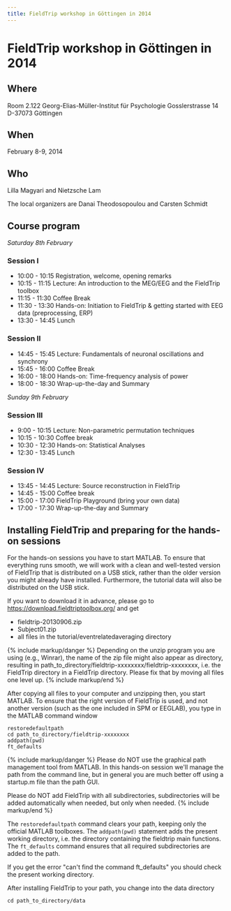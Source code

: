 ```yaml
---
title: FieldTrip workshop in Göttingen in 2014
---
```


# FieldTrip workshop in Göttingen in 2014

## Where

Room 2.122
Georg-Elias-Müller-Institut für Psychologie
Gosslerstrasse 14
D-37073 Göttingen

## When

February 8-9, 2014

## Who

Lilla Magyari and Nietzsche Lam

The local organizers are Danai Theodosopoulou and Carsten Schmidt

## Course program

_Saturday 8th February_

### Session I

- 10:00 - 10:15 Registration, welcome, opening remarks
- 10:15 - 11:15 Lecture: An introduction to the MEG/EEG and the FieldTrip toolbox
- 11:15 - 11:30 Coffee Break
- 11:30 - 13:30 Hands-on: Initiation to FieldTrip & getting started with EEG data (preprocessing, ERP)
- 13:30 - 14:45 Lunch

### Session II

- 14:45 - 15:45 Lecture: Fundamentals of neuronal oscillations and synchrony
- 15:45 - 16:00 Coffee Break
- 16:00 - 18:00 Hands-on: Time-frequency analysis of power
- 18:00 - 18:30 Wrap-up-the-day and Summary

_Sunday 9th February_

### Session III

- 9:00 - 10:15 Lecture: Non-parametric permutation techniques
- 10:15 - 10:30 Coffee break
- 10:30 - 12:30 Hands-on: Statistical Analyses
- 12:30 - 13:45 Lunch

### Session IV

- 13:45 - 14:45 Lecture: Source reconstruction in FieldTrip
- 14:45 - 15:00 Coffee break
- 15:00 - 17:00 FieldTrip Playground (bring your own data)
- 17:00 - 17:30 Wrap-up-the-day and Summary

## Installing FieldTrip and preparing for the hands-on sessions

For the hands-on sessions you have to start MATLAB. To ensure that
everything runs smooth, we will work with a clean and well-tested
version of FieldTrip that is distributed on a USB stick, rather than the older version you might already have installed. Furthermore, the tutorial data will also be distributed on the USB stick.

If you want to download it in advance, please go to <https://download.fieldtriptoolbox.org/> and get

- fieldtrip-20130906.zip
- Subject01.zip
- all files in the tutorial/eventrelatedaveraging directory

{% include markup/danger %}
Depending on the unzip program you are using (e.g., Winrar), the name of the zip file might also appear as directory, resulting in path_to_directory/fieldtrip-xxxxxxxx/fieldtrip-xxxxxxxx, i.e. the FieldTrip directory in a FieldTrip directory. Please fix that by moving all files one level up.
{% include markup/end %}

After copying all files to your computer and unzipping then, you start MATLAB. To ensure that the right version of FieldTrip is used, and not another version (such as the one included in SPM or EEGLAB), you type in the MATLAB command window

    restoredefaultpath
    cd path_to_directory/fieldtrip-xxxxxxxx
    addpath(pwd)
    ft_defaults

{% include markup/danger %}
Please do NOT use the graphical path management tool from MATLAB. In this hands-on session we'll manage the path from the command line, but in general you are much better off using a startup.m file than the path GUI.

Please do NOT add FieldTrip with all subdirectories, subdirectories will be added automatically when needed, but only when needed.
{% include markup/end %}

The `restoredefaultpath` command clears your path, keeping only the
official MATLAB toolboxes. The `addpath(pwd)` statement adds the
present working directory, i.e. the directory containing the fieldtrip
main functions. The `ft_defaults` command ensures that all required
subdirectories are added to the path.

If you get the error "can't find the command ft_defaults" you should check the present working directory.

After installing FieldTrip to your path, you change into the data directory

    cd path_to_directory/data
